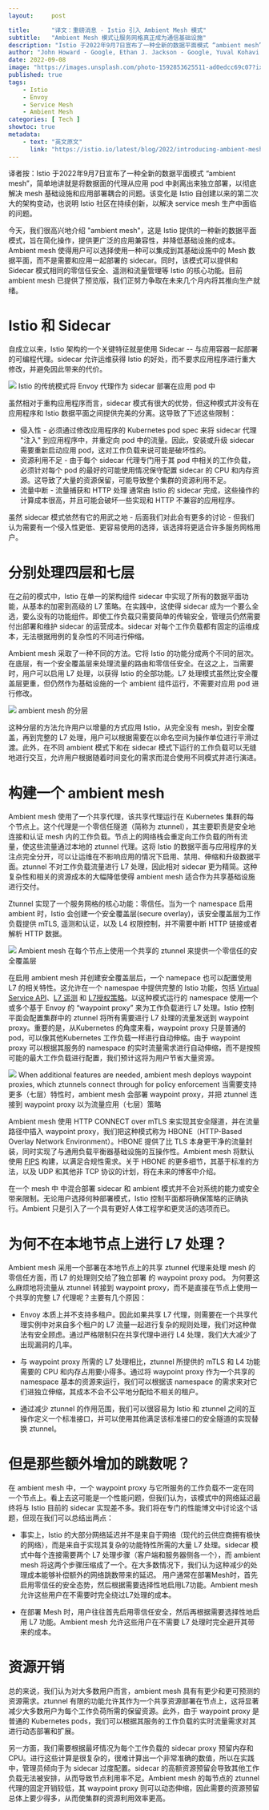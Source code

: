 ```yaml
---
layout:     post

title:      "译文：重磅消息 - Istio 引入 Ambient Mesh 模式"
subtitle:   "Ambient Mesh 模式让服务网格真正成为通信基础设施"
description: "Istio 于2022年9月7日宣布了一种全新的数据平面模式 “ambient mesh”，简单地讲就是将数据面的代理从应用 pod 中剥离出来独立部署，以彻底解决 mesh 基础设施和应用部署耦合的问题。该变化是 Istio 自创建以来的第二次大的架构变动，也说明 Istio 社区在持续创新，以解决 service mesh 生产中面临的问题。"
author: "John Howard - Google, Ethan J. Jackson - Google, Yuval Kohavi - Solo.io, Idit Levine - Solo.io, Justin Pettit - Google, Lin Sun - Solo.io"
date: 2022-09-08
image: "https://images.unsplash.com/photo-1592853625511-ad0edcc69c07?ixlib=rb-1.2.1&ixid=MnwxMjA3fDB8MHxwaG90by1wYWdlfHx8fGVufDB8fHx8&auto=format&fit=crop&w=2369&q=80"
published: true
tags:
    - Istio
    - Envoy
    - Service Mesh
    - Ambient Mesh
categories: [ Tech ]
showtoc: true
metadata:
    - text: "英文原文"
      link: "https://istio.io/latest/blog/2022/introducing-ambient-mesh/"
---
```


译者按：Istio 于2022年9月7日宣布了一种全新的数据平面模式 “ambient mesh”，简单地讲就是将数据面的代理从应用 pod 中剥离出来独立部署，以彻底解决 mesh 基础设施和应用部署耦合的问题。该变化是 Istio 自创建以来的第二次大的架构变动，也说明 Istio 社区在持续创新，以解决 service mesh 生产中面临的问题。

今天，我们很高兴地介绍 "ambient mesh"，这是 Istio 提供的一种新的数据平面模式，旨在简化操作，提供更广泛的应用兼容性，并降低基础设施的成本。Ambient mesh 使得用户可以选择使用一种可以集成到其基础设施中的 Mesh 数据平面，而不是需要和应用一起部署的 sidecar。同时，该模式可以提供和 Sidecar 模式相同的零信任安全、遥测和流量管理等 Istio 的核心功能。目前 ambient mesh 已提供了预览版，我们正努力争取在未来几个月内将其推向生产就绪。

# Istio 和 Sidecar

自成立以来，Istio 架构的一个关键特征就是使用 Sidecar -- 与应用容器一起部署的可编程代理。sidecar 允许运维获得 Istio 的好处，而不要求应用程序进行重大修改，并避免因此带来的代价。

![](/img/2022-09-08-introducing-ambient-mesh/traditional-istio.png)
Istio 的传统模式将 Envoy 代理作为 sidecar 部署在应用 pod 中


虽然相对于重构应用程序而言，sidecar 模式有很大的优势，但这种模式并没有在应用程序和 Istio 数据平面之间提供完美的分离。这导致了下述这些限制：

* 侵入性 - 必须通过修改应用程序的 Kubernetes pod spec 来将 sidecar 代理 "注入" 到应用程序中，并重定向 pod 中的流量。因此，安装或升级 sidecar 需要重新启动应用 pod，这对工作负载来说可能是破坏性的。
* 资源利用不足 - 由于每个 sidecar 代理专门用于其 pod 中相关的工作负载，必须针对每个 pod 的最好的可能使用情况保守配置 sidecar 的 CPU 和内存资源。这导致了大量的资源保留，可能导致整个集群的资源利用不足。
* 流量中断 - 流量捕获和 HTTP 处理 通常由 Istio 的 sidecar 完成，这些操作的计算成本很高，并且可能会破坏一些实现和 HTTP 不兼容的应用程序。

虽然 sidecar 模式依然有它的用武之地 - 后面我们对此会有更多的讨论 - 但我们认为需要有一个侵入性更低、更容易使用的选择，该选择将更适合许多服务网格用户。

# 分别处理四层和七层

在之前的模式中，Istio 在单一的架构组件 sidecar 中实现了所有的数据平面功能，从基本的加密到高级的 L7 策略。在实践中，这使得 sidecar 成为一个要么全选，要么没有的功能组件。即使工作负载只需要简单的传输安全，管理员仍然需要付出部署和维护 sidecar 的运营成本。sidecar 对每个工作负载都有固定的运维成本，无法根据用例的复杂性的不同进行伸缩。

Ambient mesh 采取了一种不同的方法。它将 Istio 的功能分成两个不同的层次。在底层，有一个安全覆盖层来处理流量的路由和零信任安全。在这之上，当需要时，用户可以启用 L7 处理，以获得 Istio 的全部功能。L7 处理模式虽然比安全覆盖层更重，但仍然作为基础设施的一个 ambient 组件运行，不需要对应用 pod 进行修改。

![](/img/2022-09-08-introducing-ambient-mesh/ambient-layers.png)
 ambient mesh 的分层

这种分层的方法允许用户以增量的方式应用 Istio，从完全没有 mesh，到安全覆盖，再到完整的 L7 处理，用户可以根据需要在以命名空间为操作单位进行平滑过渡。此外，在不同 ambient 模式下和在 sidecar 模式下运行的工作负载可以无缝地进行交互，允许用户根据随着时间变化的需求而混合使用不同模式并进行演进。

# 构建一个 ambient mesh

Ambient mesh 使用了一个共享代理，该共享代理运行在 Kubernetes 集群的每个节点上。这个代理是一个零信任隧道（简称为 ztunnel），其主要职责是安全地连接和认证 mesh 内的工作负载。节点上的网络栈会重定向工作负载的所有流量，使这些流量通过本地的 ztunnel 代理。这将 Istio 的数据平面与应用程序的关注点完全分开，可以让运维在不影响应用的情况下启用、禁用、伸缩和升级数据平面。ztunnel 不对工作负载流量进行 L7 处理，因此相对 sidecar 更为精简。这种复杂性和相关的资源成本的大幅降低使得 ambient mesh 适合作为共享基础设施进行交付。

Ztunnel 实现了一个服务网格的核心功能：零信任。当为一个 namespace 启用 ambient 时，Istio 会创建一个安全覆盖层(secure overlay)，该安全覆盖层为工作负载提供 mTLS, 遥测和认证，以及 L4 权限控制，并不需要中断 HTTP 链接或者解析 HTTP 数据。 

![](/img/2022-09-08-introducing-ambient-mesh/ambient-secure-overlay.png)
Ambient mesh 在每个节点上使用一个共享的 ztunnel 来提供一个零信任的安全覆盖层

在启用 ambient mesh 并创建安全覆盖层后，一个 namepace 也可以配置使用 L7 的相关特性。这允许在一个 namespae 中提供完整的 Istio 功能，包括 [Virtual Service API](https://istio.io/latest/docs/reference/config/networking/virtual-service/)、[L7 遥测](https://istio.io/latest/docs/reference/config/telemetry/) 和 [L7授权策略](https://istio.io/latest/docs/reference/config/security/authorization-policy/)。以这种模式运行的 namespace 使用一个或多个基于 Envoy 的 “waypoint proxy” 来为工作负载进行 L7 处理。Istio 控制平面会配置集群中的 ztunnel 将所有需要进行 L7 处理的流量发送到 waypoint proxy。重要的是，从Kubernetes 的角度来看，waypoint proxy 只是普通的 pod，可以像其他Kubernetes 工作负载一样进行自动伸缩。由于 waypoint proxy 可以根据其服务的 namespace 的实时流量需求进行自动伸缩，而不是按照可能的最大工作负载进行配置，我们预计这将为用户节省大量资源。

![](/img/2022-09-08-introducing-ambient-mesh/ambient-waypoint.png)
When additional features are needed, ambient mesh deploys waypoint proxies, which ztunnels connect through for policy enforcement
当需要支持更多（七层）特性时，ambient mesh 会部署 waypoint proxy，并把 ztunnel 连接到 waypoint proxy 以为流量应用（七层）策略

Ambient mesh 使用 HTTP CONNECT over mTLS 来实现其安全隧道，并在流量路径中插入 waypoint proxy，我们把这种模式称为 HBONE（HTTP-Based Overlay Network Environment）。HBONE 提供了比 TLS 本身更干净的流量封装，同时实现了与通用负载平衡器基础设施的互操作性。Ambient mesh 将默认使用 [FIPS](https://www.nist.gov/standardsgov/compliance-faqs-federal-information-processing-standards-fips#:~:text=are%20FIPS%20developed%3F-,What%20are%20Federal%20Information%20Processing%20Standards%20(FIPS)%3F,by%20the%20Secretary%20of%20Commerce.) 构建，以满足合规性需求。关于 HBONE 的更多细节，其基于标准的方法，以及 UDP 和其他非 TCP 协议的计划，将在未来的博客中介绍。

在一个 mesh 中 中混合部署 sidecar 和 ambient 模式并不会对系统的能力或安全带来限制。无论用户选择何种部署模式，Istio 控制平面都将确保策略的正确执行。Ambient 只是引入了一个具有更好人体工程学和更灵活的选项而已。

# 为何不在本地节点上进行 L7 处理？

Ambient mesh 采用一个部署在本地节点上的共享 ztunnel 代理来处理 mesh 的零信任方面，而 L7 的处理则交给了独立部署 的 waypoint proxy pod。 为何要这么麻烦地将流量从 ztunnel 转接到 waypoint proxy，而不是直接在节点上使用一个共享的完整 L7 代理呢？主要有几个原因：

* Envoy 本质上并不支持多租户。因此如果共享 L7 代理，则需要在一个共享代理实例中对来自多个租户的 L7 流量一起进行复杂的规则处理，我们对这种做法有安全顾虑。通过严格限制只在共享代理中进行 L4 处理，我们大大减少了出现漏洞的几率。

* 与 waypoint proxy 所需的 L7 处理相比，ztunnel 所提供的 mTLS 和 L4 功能需要的 CPU 和内存占用要小得多。通过将 waypoint proxy 作为一个共享的 namespace 基本的资源来运行，我们可以根据该 namespace 的需求来对它们进独立伸缩，其成本不会不公平地分配给不相关的租户。

* 通过减少 ztunnel 的作用范围，我们可以很容易为 Istio 和 ztunnel 之间的互操作定义一个标准接口，并可以使用其他满足该标准接口的安全隧道的实现替换 ztunnel。

# 但是那些额外增加的跳数呢？

在 ambient mesh 中，一个 waypoint proxy 与它所服务的工作负载不一定在同一个节点上。看上去这可能是一个性能问题，但我们认为，该模式中的网络延迟最终将与 Istio 目前的 sidecar 实现差不多。我们将在专门的性能博文中讨论这个话题，但现在我们可以总结出两点：

* 事实上，Istio 的大部分网络延迟并不是来自于网络（现代的云供应商拥有极快的网络），而是来自于实现其复杂的功能特性所需的大量 L7 处理。sidecar 模式中每个连接需要两个 L7 处理步骤（客户端和服务器侧各一个），而 ambient mesh 将这两个步骤压缩成了一个。在大多数情况下，我们认为这种减少的处理成本能够补偿额外的网络跳数带来的延迟。
用户通常在部署Mesh时，首先启用零信任的安全态势，然后根据需要选择性地启用L7功能。Ambient mesh允许这些用户在不需要时完全绕过L7处理的成本。

* 在部署 Mesh 时，用户往往首先启用零信任安全，然后再根据需要选择性地启用 L7 功能。Ambient mesh 允许这些用户在不需要 L7 处理时完全避开其带来的成本。

# 资源开销

总的来说，我们认为对大多数用户而言，ambient mesh 具有有更少和更可预测的资源需求。ztunnel 有限的功能允许其作为一个共享资源部署在节点上，这将显著减少大多数用户为每个工作负荷所需的保留资源。此外，由于 waypoint proxy 是普通的 Kubernetes pods，我们可以根据其服务的工作负载的实时流量需求对其进行动态部署和扩展。

另一方面，我们需要根据最坏情况为每个工作负载的 sidecar proxy 预留内存和CPU。进行这些计算是很复杂的，很难计算出一个非常准确的数值，所以在实践中，管理员倾向于为 sidecar 过度配置。sidecar 的高额资源预留会导致其他工作负载无法被安排，从而导致节点利用率不足。Ambient mesh 的每节点的 ztunnel 代理的固定开销较低，其 waypoint proxy 则可以动态伸缩，因此需要的资源预留总体上要少得多，从而使集群的资源利用效率更高。

